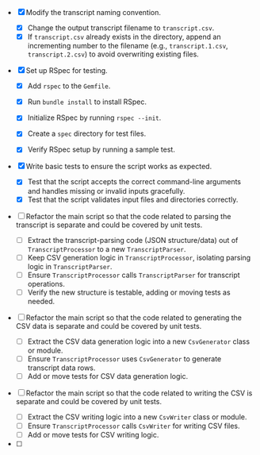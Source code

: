 - [x] Modify the transcript naming convention.

  - [x] Change the output transcript filename to `transcript.csv`.
  - [x] If `transcript.csv` already exists in the directory, append an incrementing number to the filename (e.g., `transcript.1.csv`, `transcript.2.csv`) to avoid overwriting existing files.

- [x] Set up RSpec for testing.

  - [x] Add `rspec` to the `Gemfile`.

  - [x] Run `bundle install` to install RSpec.

  - [x] Initialize RSpec by running `rspec --init`.

  - [x] Create a `spec` directory for test files.

  - [x] Verify RSpec setup by running a sample test.

- [x] Write basic tests to ensure the script works as expected.

  - [x] Test that the script accepts the correct command-line arguments and handles missing or invalid inputs gracefully.
  - [x] Test that the script validates input files and directories correctly.

- [ ] Refactor the main script so that the code related to parsing the transcript is separate and could be covered by unit tests.
  - [ ] Extract the transcript-parsing code (JSON structure/data) out of `TranscriptProcessor` to a new `TranscriptParser`.
  - [ ] Keep CSV generation logic in `TranscriptProcessor`, isolating parsing logic in `TranscriptParser`.
  - [ ] Ensure `TranscriptProcessor` calls `TranscriptParser` for transcript operations.
  - [ ] Verify the new structure is testable, adding or moving tests as needed.

- [ ] Refactor the main script so that the code related to generating the CSV data is separate and could be covered by unit tests.
  - [ ] Extract the CSV data generation logic into a new `CsvGenerator` class or module.
  - [ ] Ensure `TranscriptProcessor` uses `CsvGenerator` to generate transcript data rows.
  - [ ] Add or move tests for CSV data generation logic.

- [ ] Refactor the main script so that the code related to writing the CSV is separate and could be covered by unit tests.
  - [ ] Extract the CSV writing logic into a new `CsvWriter` class or module.
  - [ ] Ensure `TranscriptProcessor` calls `CsvWriter` for writing CSV files.
  - [ ] Add or move tests for CSV writing logic.

- [ ] 
